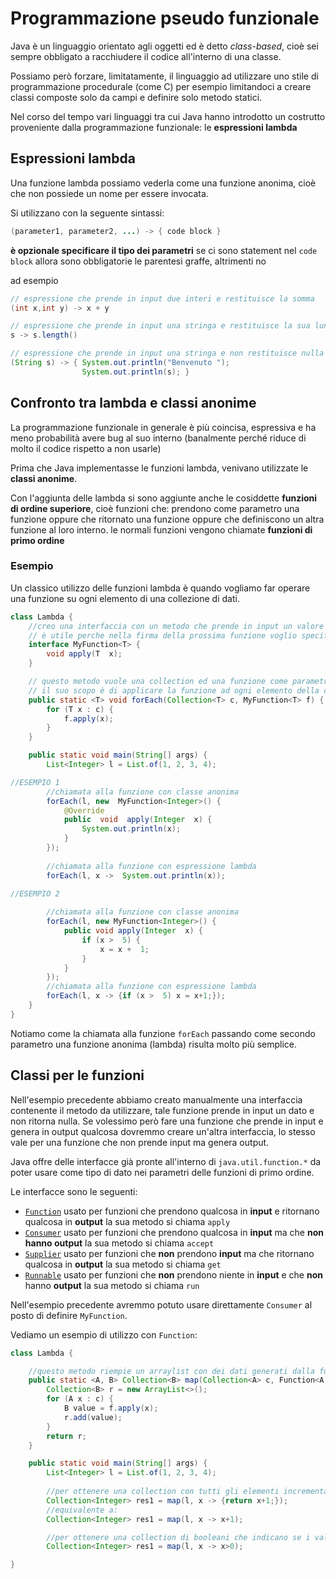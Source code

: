 ﻿# Programmazione pseudo funzionale

Java è un linguaggio orientato agli oggetti ed è detto *class-based*, cioè sei sempre obbligato a racchiudere il codice all'interno di una classe.

Possiamo però forzare, limitatamente, il linguaggio ad utilizzare uno stile di programmazione procedurale (come C) per esempio limitandoci a creare classi composte solo da campi e definire solo metodo statici.

Nel corso del tempo vari linguaggi tra cui Java hanno introdotto un costrutto proveniente dalla programmazione funzionale: le **espressioni lambda**

## Espressioni lambda

Una funzione lambda possiamo vederla come una funzione anonima, cioè che non possiede un nome per essere invocata.

Si utilizzano con la seguente sintassi:

```java
(parameter1, parameter2, ...) -> { code block }
```

**è opzionale specificare il tipo dei parametri**
se ci sono statement nel `code block` allora sono obbligatorie le parentesi graffe, altrimenti no

ad esempio

```java
// espressione che prende in input due interi e restituisce la somma
(int x,int y) -> x + y

// espressione che prende in input una stringa e restituisce la sua lunghezza
s -> s.length()

// espressione che prende in input una stringa e non restituisce nulla
(String s) -> { System.out.println("Benvenuto ");
				System.out.println(s); }
```


## Confronto tra lambda e classi anonime

La programmazione funzionale in generale è più coincisa, espressiva e ha meno probabilità avere bug al suo interno (banalmente perché riduce di molto il codice rispetto a non usarle)

Prima che Java implementasse le funzioni lambda, venivano utilizzate le **classi anonime**.

Con l'aggiunta delle lambda si sono aggiunte anche le cosiddette **funzioni di ordine superiore**, cioè funzioni che: prendono come parametro una funzione oppure che ritornato una funzione oppure che definiscono un altra funzione al loro interno.
le normali funzioni vengono chiamate **funzioni di primo ordine**

### Esempio

Un classico utilizzo delle funzioni lambda è quando vogliamo far operare una funzione su ogni elemento di una collezione di dati.

```java
class Lambda {
	//creo una interfaccia con un metodo che prende in input un valore e non ritorn nulla.
	// è utile perche nella firma della prossima funzione voglio specificare che voglio una funzione come input
	interface MyFunction<T> {
		void apply(T  x);
	}

	// questo metodo vuole una collection ed una funzione come parametri.
	// il suo scopo è di applicare la funzione ad ogni elemento della collezione
	public static <T> void forEach(Collection<T> c, MyFunction<T> f) {
		for (T x : c) {
			f.apply(x);
		}
	}

	public static void main(String[] args) {
		List<Integer> l = List.of(1, 2, 3, 4);

//ESEMPIO 1
		//chiamata alla funzione con classe anonima
		forEach(l, new  MyFunction<Integer>() {
			@Override
			public  void  apply(Integer  x) {
				System.out.println(x);
			}
		});
		
		//chiamata alla funzione con espressione lambda
		forEach(l, x ->  System.out.println(x));

//ESEMPIO 2
	
		//chiamata alla funzione con classe anonima
		forEach(l, new MyFunction<Integer>() {
			public void apply(Integer  x) {
				if (x >  5) {
					x = x +  1;
				}
			}
		});
		//chiamata alla funzione con espressione lambda
		forEach(l, x -> {if (x >  5) x = x+1;});
	}
}
```


Notiamo come la chiamata alla funzione `forEach` passando come secondo parametro una funzione anonima (lambda) risulta molto più semplice.

## Classi per le funzioni

Nell'esempio precedente abbiamo creato manualmente una interfaccia contenente il metodo da utilizzare, tale funzione prende in input un dato e non ritorna nulla.
Se volessimo però fare una funzione che prende in input e genera in output qualcosa dovremmo creare un'altra interfaccia, lo stesso vale per una funzione che non prende input ma genera output.

Java offre delle interfacce già pronte all'interno di `java.util.function.*` da poter usare come tipo di dato nei parametri delle funzioni di primo ordine.

Le interfacce sono le seguenti:

- [`Function`](https://docs.oracle.com/en/java/javase/16/docs/api/java.base/java/util/function/Function.html) usato per funzioni che prendono qualcosa in **input** e ritornano qualcosa in **output**
la sua metodo si chiama `apply`
- [`Consumer`](https://docs.oracle.com/en/java/javase/16/docs/api/java.base/java/util/function/Consumer.html) usato per funzioni che prendono qualcosa in **input** ma che **non hanno output**
la sua metodo si chiama `accept`
- [`Supplier`](https://docs.oracle.com/en/java/javase/16/docs/api/java.base/java/util/function/Supplier.html) usato per funzioni che **non** prendono **input** ma che ritornano qualcosa in **output**
la sua metodo si chiama `get`
- [`Runnable`](https://docs.oracle.com/en/java/javase/16/docs/api/java.base/java/lang/Runnable.html) usato per funzioni che **non** prendono niente in **input** e che **non** hanno **output** 
la sua metodo si chiama `run` 


Nell'esempio precedente avremmo potuto usare direttamente `Consumer` al posto di definire `MyFunction`.

Vediamo un esempio di utilizzo con `Function`:


```java
class Lambda {

	//questo metodo riempie un arraylist con dei dati generati dalla funzione 'f' chiamata su ogni elemento della collection 'c'
	public static <A, B> Collection<B> map(Collection<A> c, Function<A, B> f) {
		Collection<B> r = new ArrayList<>();
		for (A x : c) {
			B value = f.apply(x);
			r.add(value);
		}
		return r;
	}

	public static void main(String[] args) {
		List<Integer> l = List.of(1, 2, 3, 4);
	
		//per ottenere una collection con tutti gli elementi incrementati di 1
		Collection<Integer> res1 = map(l, x -> {return x+1;});
		//equivalente a:
		Collection<Integer> res1 = map(l, x -> x+1);

		//per ottenere una collection di booleani che indicano se i valori sono positivi
		Collection<Integer> res1 = map(l, x -> x>0);

}
```
